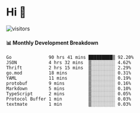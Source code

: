 # Hi 👋
 
![visitors](https://visitor-badge.glitch.me/badge?page_id=sorcererxw.sorcererx)

#### 📊 Monthly Development Breakdown

<!--START_SECTION:waka-->
```text
Go              90 hrs 41 mins █████████▒ 92.20%
JSON            4 hrs 32 mins  ▒░░░░░░░░░ 4.62%
Thrift          2 hrs 15 mins  ▒░░░░░░░░░ 2.29%
go.mod          18 mins        ▒░░░░░░░░░ 0.31%
YAML            11 mins        ▒░░░░░░░░░ 0.19%
protobuf        9 mins         ▒░░░░░░░░░ 0.16%
Markdown        5 mins         ▒░░░░░░░░░ 0.10%
TypeScript      2 mins         ▒░░░░░░░░░ 0.05%
Protocol Buffer 1 min          ▒░░░░░░░░░ 0.03%
textmate        1 min          ▒░░░░░░░░░ 0.03%
```
<!--END_SECTION:waka-->
